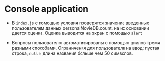 # Console application  

- В `index.js` с помощью условия проверятся значение введенных пользователем данных personalMovieDB.count, на их основании дается оценка. Оценка выводится на экран с помощью `alert`  

- Вопросы пользователю автоматизированы с помощью циклов тремя разными способами. Ограничения для пользователя на ввод: пустая строка, `null` и длина названия больше чем 50 символов.
